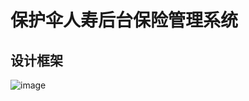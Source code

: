 # 保护伞人寿后台保险管理系统
## 设计框架
![image](https://user-images.githubusercontent.com/43840676/124750023-8a472800-df57-11eb-9adf-51180810cc02.png)

